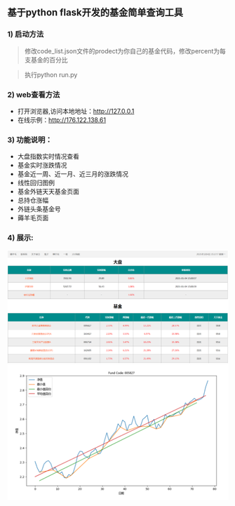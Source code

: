 ## 基于python flask开发的基金简单查询工具

### 1) 启动方法
>修改code_list.json文件的prodect为你自己的基金代码，修改percent为每支基金的百分比

>执行python run.py

### 2) web查看方法
* 打开浏览器,访问本地地址：http://127.0.0.1 
* 在线示例：http://176.122.138.61

### 3) 功能说明：

* 大盘指数实时情况查看
* 基金实时涨跌情况
* 基金近一周、近一月、近三月的涨跌情况
* 线性回归图例
* 基金外链天天基金页面
* 总持仓涨幅
* 外链头条基金号
* 薅羊毛页面

### 4) 展示:
![image](https://github.com/guodongggg/flask/blob/main/static/web.png)
![image](https://github.com/guodongggg/flask/blob/main/static/xxhg.png)